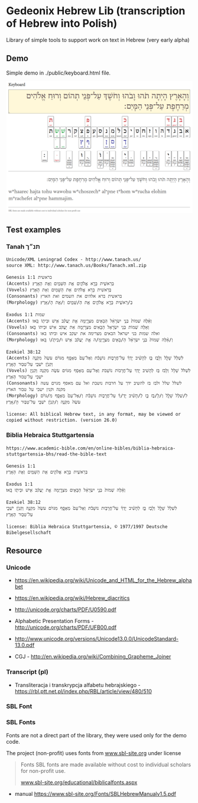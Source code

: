 # Gedeonix Hebrew Lib (transcription of Hebrew into Polish)

Library of simple tools to support work on text in Hebrew (very early alpha)

## Demo
 Simple demo in ./public/keyboard.html file.

 ![demo screen](./public/images/demo.png)
 
## Test examples

### Tanah תנ״ך

    Unicode/XML Leningrad Codex - http://www.tanach.us/
    source XML: http://www.tanach.us/Books/Tanach.xml.zip

    Genesis 1:1 בראשית
    (Accents) בְּרֵאשִׁ֖ית בָּרָ֣א אֱלֹהִ֑ים אֵ֥ת הַשָּׁמַ֖יִם וְאֵ֥ת הָאָֽרֶץ׃
    (Vovels) בְּרֵאשִׁית בָּרָא אֱלֹהִים אֵת הַשָּׁמַיִם וְאֵת הָאָרֶץ׃
    (Consonants) בראשית ברא אלהים את השמים ואת הארץ
    (Morphology) בְּ/רֵאשִׁ֖ית בָּרָ֣א אֱלֹהִ֑ים אֵ֥ת הַ/שָּׁמַ֖יִם וְ/אֵ֥ת הָ/אָֽרֶץ׃

    Exodus 1:1 שמות
    (Accents) וְאֵ֗לֶּה שְׁמוֹת֙ בְּנֵ֣י יִשְׂרָאֵ֔ל הַבָּאִ֖ים מִצְרָ֑יְמָה אֵ֣ת יַעֲקֹ֔ב אִ֥ישׁ וּבֵית֖וֹ בָּֽאוּ׃
    (Vovels) וְאֵלֶּה שְׁמוֹת בְּנֵי יִשְׂרָאֵל הַבָּאִים מִצְרָיְמָה אֵת יַעֲקֹב אִישׁ וּבֵיתוֹ בָּאוּ׃
    (Consonants) ואלה שמות בני ישראל הבאים מצרימה את יעקב איש וביתו באו
    (Morphology) וְ/אֵ֗לֶּה שְׁמוֹת֙ בְּנֵ֣י יִשְׂרָאֵ֔ל הַ/בָּאִ֖ים מִצְרָ֑יְמָ/ה אֵ֣ת יַעֲקֹ֔ב אִ֥ישׁ וּ/בֵית֖/וֹ בָּֽאוּ׃

    Ezekiel 38:12
    (Accents) לִשְׁלֹ֥ל שָׁלָ֖ל וְלָבֹ֣ז בַּ֑ז לְהָשִׁ֨יב יָדְךָ֜ עַל־חֳרָב֣וֹת נוֹשָׁבֹ֗ת וְאֶל־עַם֙ מְאֻסָּ֣ף מִגּוֹיִ֔ם עֹשֶׂה֙ מִקְנֶ֣ה וְקִנְיָ֔ן יֹשְׁבֵ֖י עַל־טַבּ֥וּר הָאָֽרֶץ׃
    (Vovels) לִשְׁלֹל שָׁלָל וְלָבֹז בַּז לְהָשִׁיב יָדְךָ עַל־חֳרָבוֹת נוֹשָׁבֹת וְאֶל־עַם מְאֻסָּף מִגּוֹיִם עֹשֶׂה מִקְנֶה וְקִנְיָן יֹשְׁבֵי עַל־טַבּוּר הָאָרֶץ׃
    (Consonants) לשלל שלל ולבז בז להשיב ידך על חרבות נושבת ואל עם מאסף מגוים עשה מקנה וקנין ישבי על טבור הארץ
    (Morphology) לִ/שְׁלֹ֥ל שָׁלָ֖ל וְ/לָ/בֹ֣ז בַּ֑ז לְ/הָשִׁ֨יב יָדְ/ךָ֜ עַל־חֳרָב֣וֹת נוֹשָׁבֹ֗ת וְ/אֶל־עַם֙ מְאֻסָּ֣ף מִ/גּוֹיִ֔ם עֹשֶׂה֙ מִקְנֶ֣ה וְ/קִנְיָ֔ן יֹשְׁבֵ֖י עַל־טַבּ֥וּר הָ/אָֽרֶץ׃

    license: All biblical Hebrew text, in any format, may be viewed or copied without restriction. (version 26.0)

### Biblia Hebraica Stuttgartensia

    https://www.academic-bible.com/en/online-bibles/biblia-hebraica-stuttgartensia-bhs/read-the-bible-text

    Genesis 1:1
    בְּרֵאשִׁ֖ית בָּרָ֣א אֱלֹהִ֑ים אֵ֥ת הַשָּׁמַ֖יִם וְאֵ֥ת הָאָֽרֶץ׃

    Exodus 1:1
    וְאֵ֗לֶּה שְׁמֹות֙ בְּנֵ֣י יִשְׂרָאֵ֔ל הַבָּאִ֖ים מִצְרָ֑יְמָה אֵ֣ת יַעֲקֹ֔ב אִ֥ישׁ וּבֵיתֹ֖ו בָּֽאוּ׃

    Ezekiel 38:12
    לִשְׁלֹ֥ל שָׁלָ֖ל וְלָבֹ֣ז בַּ֑ז לְהָשִׁ֨יב יָדְךָ֜ עַל־חֳרָבֹ֣ות נֹושָׁבֹ֗ת וְאֶל־עַם֙ מְאֻסָּ֣ף מִגֹּויִ֔ם עֹשֶׂה֙ מִקְנֶ֣ה וְקִנְיָ֔ן יֹשְׁבֵ֖י עַל־טַבּ֥וּר הָאָֽרֶץ׃

    license: Biblia Hebraica Stuttgartensia, © 1977/1997 Deutsche Bibelgesellschaft

## Resource

### Unicode

- https://en.wikipedia.org/wiki/Unicode_and_HTML_for_the_Hebrew_alphabet
- https://en.wikipedia.org/wiki/Hebrew_diacritics

- http://unicode.org/charts/PDF/U0590.pdf
- Alphabetic Presentation Forms - http://unicode.org/charts/PDF/UFB00.pdf

- http://www.unicode.org/versions/Unicode13.0.0/UnicodeStandard-13.0.pdf
- CGJ - http://en.wikipedia.org/wiki/Combining_Grapheme_Joiner

### Transcript (pl)

- Transliteracja i transkrypcja alfabetu hebrajskiego - https://rbl.ptt.net.pl/index.php/RBL/article/view/480/510

### SBL Font

### SBL Fonts
Fonts are not a direct part of the library, they were used only for the demo code.

The project (non-profit) uses fonts from www.sbl-site.org
under license
> Fonts SBL fonts are made available without cost to individual scholars for non-profit use.
>
> www.sbl-site.org/educational/biblicalfonts.aspx

- manual https://www.sbl-site.org/Fonts/SBLHebrewManualv1.5.pdf
